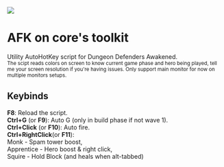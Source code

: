 
![](https://i.imgur.com/oZ3gHmt.png)
# AFK on core's toolkit  
Utility AutoHotKey script for Dungeon Defenders Awakened.  
<sub>The scipt reads colors on screen to know current game phase and hero being played, tell me your screen resolution if you're having issues. Only support main monitor for now on multiple monitors setups.</sub>
## Keybinds
**F8**: Reload the script.  
**Ctrl+G** (or **F9**): Auto G (only in build phase if not wave 1).  
**Ctrl+Click** (or **F10**): Auto fire.  
**Ctrl+RightClick**(or **F11**):   
  Monk - Spam tower boost,  
  Apprentice - Hero boost & right click,   
  Squire - Hold Block (and heals when alt-tabbed)  
